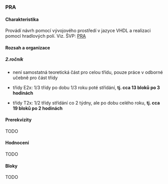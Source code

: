 ### PRA

#### Charakteristika
Provádí návrh pomocí vývojového prostředí v jazyce VHDL a realizaci pomocí hradlových polí.
Viz. ŠVP: [PRA](svp-temata.md)

#### Rozsah a organizace

##### 2.ročník
- není samostatná teoretická část pro celou třídu, pouze práce v odborné učebně pro část třídy

- třídy E2x: 1/3 třídy po dobu 1/3 roku poté střídání, **tj. cca 13 bloků po 3 hodinách**
- třídy T2x: 1/2 třídy střídání co 2 týdny, ale po dobu celého roku, **tj. cca 19 bloků po 2 hodinách**

#### Prerekvizity

TODO

#### Hodnocení

TODO

#### Bloky

TODO
